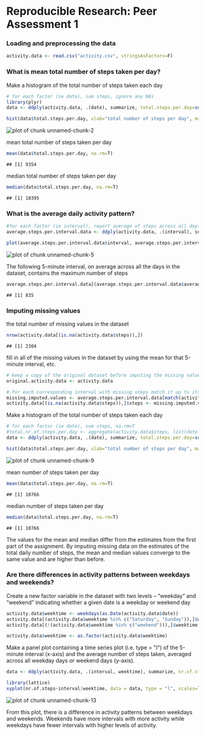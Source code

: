 # Reproducible Research: Peer Assessment 1



### Loading and preprocessing the data


```r
activity.data <- read.csv("activity.csv", stringsAsFactors=F)
```

### What is mean total number of steps taken per day?
Make a histogram of the total number of steps taken each day

```r
# for each factor (ie date), sum steps, ignore any NAs
library(plyr)
data <- ddply(activity.data, .(date), summarize, total.steps.per.day=sum(steps,na.rm=T))

hist(data$total.steps.per.day, xlab="total number of steps per day", main="histogram of total number of steps per day")
```

![plot of chunk unnamed-chunk-2](figure/unnamed-chunk-2.png) 

mean total number of steps taken per day

```r
mean(data$total.steps.per.day, na.rm=T)
```

```
## [1] 9354
```

median total number of steps taken per day

```r
median(data$total.steps.per.day, na.rm=T)
```

```
## [1] 10395
```

### What is the average daily activity pattern?

```r
#for each factor (ie interval), report average of steps across all days
average.steps.per.interval.data <- ddply(activity.data, .(interval), summarize, average.steps.across.all.days=mean(steps, na.rm=T))

plot(average.steps.per.interval.data$interval, average.steps.per.interval.data$average.steps.across.all.days, type="l", xlab="5-minute intervals", ylab="average steps taken, averaged across all days", main="time series plot of intervals vs average steps taken across all days")
```

![plot of chunk unnamed-chunk-5](figure/unnamed-chunk-5.png) 

The following 5-minute interval, on average across all the days in the dataset,
contains the maximum number of steps

```r
average.steps.per.interval.data[(average.steps.per.interval.data$average.steps.across.all.days==max(average.steps.per.interval.data$average.steps.across.all.days)),]$interval
```

```
## [1] 835
```

### Imputing missing values

the total number of missing values in the dataset

```r
nrow(activity.data[(is.na(activity.data$steps)),])
```

```
## [1] 2304
```

fill in all of the missing values in the dataset by using
the mean for that 5-minute interval, etc.

```r
# keep a copy of the original dataset before imputing the missing values
original.activity.data <- activity.data

# for each corresponding interval with missing steps match it up to its average-steps-per-interval value.
missing.imputed.values <- average.steps.per.interval.data[match(activity.data[(is.na(activity.data$steps)),]$interval, average.steps.per.interval.data$interval),]$average.steps.across.all.days
activity.data[(is.na(activity.data$steps)),]$steps <- missing.imputed.values
```

Make a histogram of the total number of steps taken each day

```r
# for each factor (ie date), sum steps, na.rm=T
#total.nr.of.steps.per.day <- aggregate(activity.data$steps, list(date = activity.data$date), sum, na.rm=T)$x
data <- ddply(activity.data, .(date), summarize, total.steps.per.day=sum(steps,na.rm=T))

hist(data$total.steps.per.day, xlab="total number of steps per day", main="histogram of total number of steps per day")
```

![plot of chunk unnamed-chunk-9](figure/unnamed-chunk-9.png) 

mean number of steps taken per day

```r
mean(data$total.steps.per.day, na.rm=T)
```

```
## [1] 10766
```

median number of steps taken per day

```r
median(data$total.steps.per.day, na.rm=T)
```

```
## [1] 10766
```

The values for the mean and median differ from the estimates from the first part of the assignment.
By imputing missing data on the estimates of the total daily number of steps, the mean and median values converge to the same value and are higher than before.

### Are there differences in activity patterns between weekdays and weekends?

Create a new factor variable in the dataset with two levels – “weekday”
and “weekend” indicating whether a given date is a weekday or weekend day

```r
activity.data$weektime <- weekdays(as.Date(activity.data$date))
activity.data[(activity.data$weektime %in% c("Saturday", "Sunday")),]$weektime <- "weekend"
activity.data[(!(activity.data$weektime %in% c("weekend"))),]$weektime <- "weekday"

activity.data$weektime <- as.factor(activity.data$weektime)
```

Make a panel plot containing a time series plot (i.e. type = "l") of the
5-minute interval (x-axis) and the average number of steps taken, averaged
across all weekday days or weekend days (y-axis).


```r
data <- ddply(activity.data, .(interval, weektime), summarize, nr.of.steps=mean(steps,na.rm=T))

library(lattice)
xyplot(nr.of.steps~interval|weektime, data = data, type = "l", scales=list(x=list(at=seq(0, 2000, by=500))), layout=c(1,2), xlab="interval", ylab="number of steps")
```

![plot of chunk unnamed-chunk-13](figure/unnamed-chunk-13.png) 

From this plot, there is a difference in activity patterns between weekdays and weekends. Weekends have more intervals with more activity while weekdays have fewer intervals with higher levels of activity.
